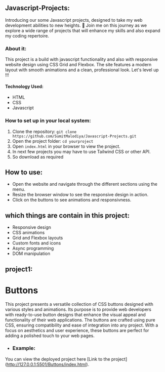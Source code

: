 
## Javascript-Projects:
Introducing our some Javascript projects, designed to take my  web development abilities to new heights. 🌟 Join me on this journey as we explore a wide range of projects that will enhance my skills and also expand my coding repertoire.

### About it:
This project is a build with javascript functionality and also with responsive website design using CSS Grid and Flexbox. The site features a modern layout with smooth animations and a clean, professional look.
 Let's level up !!!

#### Technology Used:
 - HTML
 - CSS
 - Javascript

### How to set up in your local system:
1. Clone the repository: `git clone https://github.com/SumitMalodiya/Javascript-Projects.git`
2. Open the project folder: `cd yourproject`
3. Open `index.html` in your browser to view the project.
4. In next few projects you may have to use Tailwind CSS or other API.
5. So download as required

## How to use:
- Open the website and navigate through the different sections using the menu.
- Resize the browser window to see the responsive design in action.
- Click on the buttons to see animations and responsivness.

 ## which things are contain in this project:
- Responsive design
- CSS animations
- Grid and Flexbox layouts
- Custom fonts and icons
- Async programming
- DOM manipulation

## project1:
# Buttons
This project presents a versatile collection of CSS buttons designed with various styles and animations. Its purpose is to provide web developers with 
ready-to-use button designs that enhance the visual appeal and functionality of their web applications. The buttons are crafted using pure CSS, ensuring 
compatibility and ease of integration into any project. With a focus on aesthetics and user experience, these buttons are perfect for adding a polished 
touch to your web pages.

-   ### Example:
You can view the deployed project here [Link to the project] (http://127.0.0.1:5501/Buttons/index.html).
